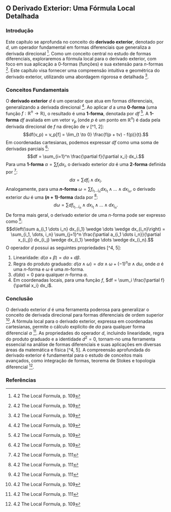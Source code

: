 ## O Derivado Exterior: Uma Fórmula Local Detalhada

### Introdução
Este capítulo se aprofunda no conceito do **derivado exterior**, denotado por $d$, um operador fundamental em formas diferenciais que generaliza a derivada direcional [^1]. Como um conceito central no estudo de formas diferenciais, exploraremos a fórmula local para o derivado exterior, com foco em sua aplicação a 0-formas (funções) e sua extensão para *n*-formas [^1]. Este capítulo visa fornecer uma compreensão intuitiva e geométrica do derivado exterior, utilizando uma abordagem rigorosa e detalhada [^1].

### Conceitos Fundamentais

O **derivado exterior** $d$ é um operador que atua em formas diferenciais, generalizando a derivada direcional [^1]. Ao aplicar $d$ a uma **0-forma** (uma função $f: \mathbb{R}^n \to \mathbb{R}$), o resultado é uma **1-forma**, denotada por $df$ [^1]. A **1-forma** $df$ avaliada em um vetor $v_p$ (onde $p$ é um ponto em $\mathbb{R}^n$) é dada pela derivada direcional de $f$ na direção de $v$ [^1, 2]:
$$df(v_p) = v_p[f] = \lim_{t \to 0} \frac{f(p + tv) - f(p)}{t}.$$
Em coordenadas cartesianas, podemos expressar $df$ como uma soma de derivadas parciais [^1]:
$$df = \sum_{i=1}^n \frac{\partial f}{\partial x_i} dx_i.$$
Para uma **1-forma** $\alpha = \sum f_i dx_i$, o derivado exterior $d\alpha$ é uma **2-forma** definida por [^3]:
$$d\alpha = \sum df_i \wedge dx_i.$$
Analogamente, para uma **$n$-forma** $\omega = \sum f_{i_1...i_n} dx_{i_1} \wedge \dots \wedge dx_{i_n}$, o derivado exterior $d\omega$ é uma **$(n+1)$-forma** dada por [^3]:
$$d\omega = \sum df_{i_1...i_n} \wedge dx_{i_1} \wedge \dots \wedge dx_{i_n}.$$
De forma mais geral, o derivado exterior de uma $n$-forma pode ser expresso como [^3]:
$$d\left(\sum a_{i_1 \dots i_n} dx_{i_1} \wedge \dots \wedge dx_{i_n}\right) = \sum_{i_1, \dots, i_n} \sum_{j=1}^n \frac{\partial a_{i_1 \dots i_n}}{\partial x_{i_j}} dx_{i_j} \wedge dx_{i_1} \wedge \dots \wedge dx_{i_n}.$$
O operador $d$ possui as seguintes propriedades [^4, 5]:
1.  Linearidade: $d(\alpha + \beta) = d\alpha + d\beta$.
2.  Regra do produto graduado: $d(\alpha \wedge \omega) = d\alpha \wedge \omega + (-1)^n \alpha \wedge d\omega$, onde $\alpha$ é uma $n$-forma e $\omega$ é uma $m$-forma.
3.  $d(d\alpha) = 0$ para qualquer $n$-forma $\alpha$.
4. Em coordenadas locais, para uma função $f$, $df = \sum_i \frac{\partial f}{\partial x_i} dx_i$.

### Conclusão

O derivado exterior $d$ é uma ferramenta poderosa para generalizar o conceito de derivada direcional para formas diferenciais de ordem superior [^1]. A fórmula local para o derivado exterior, expressa em coordenadas cartesianas, permite o cálculo explícito de $d\alpha$ para qualquer forma diferencial $\alpha$ [^3]. As propriedades do operador $d$, incluindo linearidade, regra do produto graduado e a identidade $d^2 = 0$, tornam-no uma ferramenta essencial na análise de formas diferenciais e suas aplicações em diversas áreas da matemática e física [^4, 5]. A compreensão aprofundada do derivado exterior é fundamental para o estudo de conceitos mais avançados, como integração de formas, teorema de Stokes e topologia diferencial [^1].

### Referências

[^1]: 4.2 The Local Formula, p. 109
[^2]: 4 Exterior Differentiation, p. 110
[^3]: 4.2 The Local Formula, p. 111
[^4]: 4.3 The Axioms of Exterior Differentiation, p. 113
[^5]: 4 Exterior Differentiation, p. 110

<!-- END -->